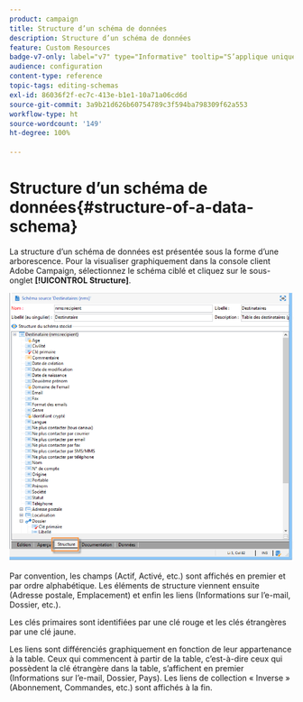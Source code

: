 ```yaml
---
product: campaign
title: Structure d’un schéma de données
description: Structure d’un schéma de données
feature: Custom Resources
badge-v7-only: label="v7" type="Informative" tooltip="S’applique uniquement à Campaign Classic v7"
audience: configuration
content-type: reference
topic-tags: editing-schemas
exl-id: 86036f2f-ec7c-413e-b1e1-10a71a06cd6d
source-git-commit: 3a9b21d626b60754789c3f594ba798309f62a553
workflow-type: ht
source-wordcount: '149'
ht-degree: 100%

---
```


# Structure d’un schéma de données{#structure-of-a-data-schema}

La structure d’un schéma de données est présentée sous la forme d’une arborescence. Pour la visualiser graphiquement dans la console client Adobe Campaign, sélectionnez le schéma ciblé et cliquez sur le sous-onglet **[!UICONTROL Structure]**.

![](assets/d_ncs_integration_schema_arbo.png)

Par convention, les champs (Actif, Activé, etc.) sont affichés en premier et par ordre alphabétique. Les éléments de structure viennent ensuite (Adresse postale, Emplacement) et enfin les liens (Informations sur l’e-mail, Dossier, etc.).

Les clés primaires sont identifiées par une clé rouge et les clés étrangères par une clé jaune.

Les liens sont différenciés graphiquement en fonction de leur appartenance à la table. Ceux qui commencent à partir de la table, c’est-à-dire ceux qui possèdent la clé étrangère dans la table, s’affichent en premier (Informations sur l’e-mail, Dossier, Pays). Les liens de collection « Inverse » (Abonnement, Commandes, etc.) sont affichés à la fin.
